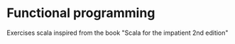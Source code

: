 # Functional programming

Exercises scala inspired from the book "Scala for the impatient 2nd edition"

